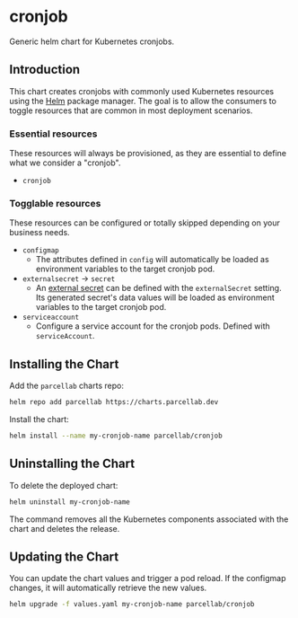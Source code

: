 # cronjob

Generic helm chart for Kubernetes cronjobs.

## Introduction

This chart creates cronjobs with commonly used Kubernetes resources
using the [Helm](https://helm.sh) package manager. The goal is to allow the
consumers to toggle resources that are common in most deployment scenarios.

### Essential resources

These resources will always be provisioned, as they are essential to define
what we consider a "cronjob".

- `cronjob`

### Togglable resources

These resources can be configured or totally skipped depending on your business
needs.

- `configmap`
  - The attributes defined in `config` will automatically be loaded as environment
variables to the target cronjob pod.
- `externalsecret` -> `secret`
  - An [external secret](https://external-secrets.io/) can be defined with the `externalSecret` setting.
Its generated secret's data values will be loaded as environment variables to the target cronjob pod.
- `serviceaccount`
  - Configure a service account for the cronjob pods. Defined with `serviceAccount`.

## Installing the Chart

Add the `parcellab` charts repo:

```sh
helm repo add parcellab https://charts.parcellab.dev
```

Install the chart:

```bash
helm install --name my-cronjob-name parcellab/cronjob
```

## Uninstalling the Chart

To delete the deployed chart:

```bash
helm uninstall my-cronjob-name
```

The command removes all the Kubernetes components associated with the chart
and deletes the release.

## Updating the Chart

You can update the chart values and trigger a pod reload.
If the configmap changes, it will automatically retrieve the new values.

```bash
helm upgrade -f values.yaml my-cronjob-name parcellab/cronjob
```
